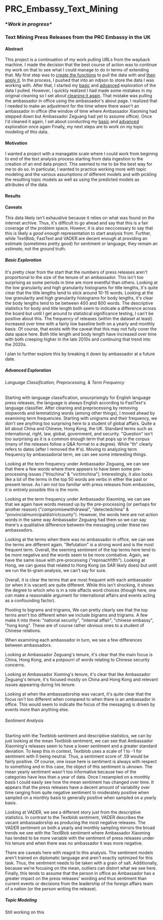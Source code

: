 # PRC_Embassy_Text_Mining
### \**Work in progress\**
### Text Mining Press Releases from the PRC Embassy in the UK
#### Abstract
This project is a continuation of my work pulling URLs from the wayback machine. 
I made the decision that the best course of action was to continue my work on that to see what I could manage to do in terms of extending that. My first step was to [create the functions](https://github.com/kyleashburn/PRC_Embassy_Text_Mining/blob/main/Creating%20Functions%20to%20pull%20with.ipynb) to pull the data with and [then apply it](https://github.com/kyleashburn/PRC_Embassy_Text_Mining/blob/main/Applying%20Function%20to%20data.ipynb).
In the process, I pushed that into an ndjson to store the data I was working with. 
After that, I started my [basic](https://github.com/kyleashburn/PRC_Embassy_Text_Mining/blob/main/Basic%20Data%20Exploration.ipynb) and [advanced](https://github.com/kyleashburn/PRC_Embassy_Text_Mining/blob/main/Advanced%20Exploration.ipynb) exploration of the data I pulled. However, I quickly realized I had made some mistakes in my original cleaning so I set about [cleaning it again](https://github.com/kyleashburn/PRC_Embassy_Text_Mining/blob/main/Data%20Cleaning.ipynb). 
That mistake was pulling the ambassador in office using the ambassador's about page. I realized that I needed to make an adjustment for the time where there wasn't an ambassador in office (the window of time where Ambassador Xiaoming had stepped down but Ambassador Zeguang had yet to assume office).
Once I'd cleaned it again, I set about conducting my [basic](https://github.com/kyleashburn/PRC_Embassy_Text_Mining/blob/main/Basic%20Data%20Exploration.ipynb) and [advanced](https://github.com/kyleashburn/PRC_Embassy_Text_Mining/blob/main/Advanced%20Exploration%20on%20the%20Cleaned%20Data.ipynb) exploration once again
Finally, my next steps are to work on my topic modeling of this data. 
#### Motivation
I wanted a project with a managable scale where I could work from begining to end of the text analysis process starting from data ingestion to the creation of an end data project.
This seemed to me to be the best way for me to do so. In particular, I wanted to practice working more with topic modeling and the various assumptions of different models and with pickling the resulting topic models as well as using the predicted models as attributes of the data. 
#### Results
#### Caveats
This data likely isn't exhaustive because it relies on what was found on the internet archive. Thus, it's difficult to go ahead and say that this is a fair coverage of the problem space. Howevr, it is also necccessary to say that this is likely a *good enough* representation to start analysis from. Further, while TextBlob, FastText and VADER are decent enough at providing an estimate (sometimes pretty good) for sentiment or language, they remain an *estimate*, not the ground truth. 
##### Basic Exploration
It's pretty clear from the start that the numbers of press releases aren't proportional to the size of the tenure of an ambassador. 
This isn't too surprising as some periods in time are more eventful than others. 
Looking at the low granularity and high granularity histograms for title lengths, it's quite clear that the title lengths tend to stick around 10-15 words. 
Looking at the low granularity and high granularity histograms for body lengths, it's clear the body lengths tend to be between 400 and 800 words. 
The descriptive statistics for body and title length both seem to indicate a difference across the board but until I get around to statistical significance testing, I can't be positive about this.
The frequency of releases (within the dataset at least) increased over time with a fairly low baseline both on a yearly and monthly basis. Of course, that exists with the caveat that this may not fully cover the data space here. 
Both title length and body length have increased over time with both creeping higher in the late 2010s and continuing that trend into the 2020s.


I plan to further explore this by breaking it down by ambassador at a future date. 

##### Advanced Exploration
###### Language Classification, Preprocessing, & Term Frequency
Starting with language classification, unsurprisingly for English language press releases, the language is always English according to FastText's language classifier. After cleaning and preprocessing by removing stopwords and lemmatizing words (among other things), I moved ahead by examining term frequencies.
Starting with unigrams and their frequency, we don't see anything too surprising here to a student of global affairs. Quite a bit about China and Chinese, Hong Kong, the UK. Standard terms such as international, right, law, global, government, and security. "Question" isn't too surprising as it is a common enough term that pops up in the corpus (many of the releases follow a Q&A format to a degree). While "th" clearly refers to dates (after I removed the #'s).
Moving to analyzing term frequency by ambassadorial term, we can see some interesting things. 

Looking at the term frequency under Ambassador Zeguang, we can see that there a few words where there appears to have been some pre-processing issues ("thischina" & "victimchina"). Interestingly, it also looks like a lot of the terms in the top 50 words are verbs in either the past or present tense. As I am not too familiar with press releases from embassies, it is entirely possible this is the norm. 

Looking at the term frequency under Ambassador Xiaoming, we can see that we again have words messed up by the pre-processing (or perhaps for another reason) ("compromisewithdrawal", "detectedchina" & "provincialmunicipaldistrictcounty"). However, the words here are not action words in the same way Ambassador Zeguang had them so we can say there's a qualitative difference between the messaging under these two ambassadors.

Looking at the terms when there was no ambassador in office, we can see the terms are different again. "Refutation" is a strong word and is the most frequent term. Overall, the seeming sentiment of the top terms here tend to be more negative and the words seem to be more combative. Again, we have the same issue with pre-processing ("reproachfifth"). Looking at Hong, we can guess that related to Hong Kong (as SAR likely does) but until we run the bi-gram analysis, we can't say for sure.

Overall, it is clear the terms that are most frequent with each ambassador (or when it is vacant) are quite different. While this isn't shocking, it shows the degree to which who is in a role affacts word choices (though here, one *can* make a reasonable argument for international affairs and events acting as a confounding factor). 

Pivoting to bigrams and trigrams, We can pretty clearly see that the top terms aren't too different when we include bigrams and trigrams. A few make it into there: "national security", "internal affair", "chinese embassy", "hong kong". These are of course rather obvious ones to  a student of Chinese relations. 

When examining each ambassador in turn, we see a few differences between ambassadors. 

Looking at Ambassador Zeguang's tenure, it's clear that the main focus is China, Hong Kong, and a potpourri of words relating to Chinese security concerns. 

Looking at Ambassador Xioming's tenure, it's clear that like Ambassador Zeguang's tenure, it's focused mostly on China and Hong Kong and relevant issues appearing during his tenure. 

Looking at when the ambassadorship was vacant, it's quite clear that the focus isn't too different when compared to when there is an ambassador in office. This would seem to indicate the focus of the messaging is driven by events more than anything else. 

###### Sentiment Analysis
Starting with the Textblob sentiment and descriptive statistics, we can by just looking at the mean Textblob sentiment, we can see that Ambassador Xiaoming's releases seem to have a lower sentiment and a greater standard deviation. To keep this in context, Textblob uses a scale of 1 to -1 for sentiment with 0 being neutral. Thus, a sentiment score of .59 would be fairly positive. Of course, one issue here is sentiment is always with respect to something and in this case, the object of this sentiment is uknown. 
The mean yearly sentiment wasn't too informative because two of the categories have less than a year of data. 
Once I resampled on a monthly basis I could easily see how the mean sentiment has changed over time. It appears that the press releases have a decent amount of variability over time ranging from quite negative sentiment to moderately positive when sampled on a monthly basis to generally positive when sampled on a yearly basis. 

Looking at VADER, we see a different story just from the descriptive statistics. In contrast to the Textblob sentiment, VADER describes the vacant ambassadorship as producing the most negative releases. 
The VADER sentiment on both a yearly and monthly sampling mirrors the broad trends we see with the TextBlob sentiment where Ambassador Xiaoming has tended to be more variable with the sentiment of press releases under his tenure and when there was no ambassador it was more negative. 

There are caveats here with reagrd to this analysis. The sentiment models aren't trained on diplomatic language and aren't exactly optimized for this task. Thus, the sentiment needs to be taken with a grain of salt. 
Additionally, because we're focusing on the mean, outliers can distort what we see here. 
Finally, this tends to assume that the person in office as Ambassador has a greater impact on the press releases' wording and thus sentiment than current events or decisions from the leadership of the foreign affairs team of a nation (or the person writing the release).


##### Topic Modeling
Still working on this
